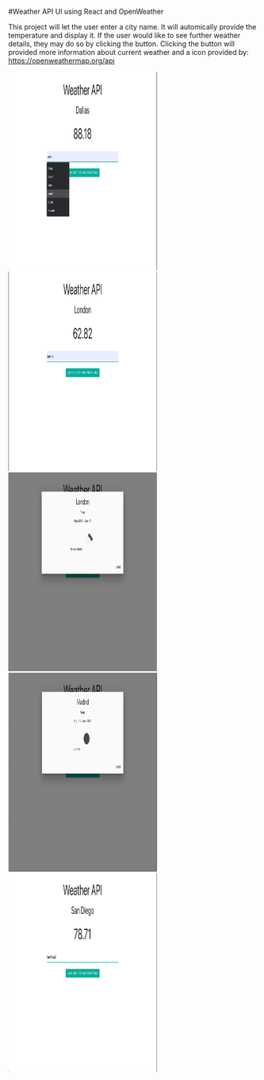 #Weather API UI using React and OpenWeather 

This project will let the user enter a city name. It will automically provide the temperature and display it.
If the user would like to see further weather details, they may do so by clicking the button.
Clicking the button will provided more information about current weather and a icon provided by:
https://openweathermap.org/api


<p float="left">
  <img src="https://github.com/JaimeGoB/Weather_API/blob/master/status/demo/Dallas.png" width="300" height="400" />
  <img src="https://github.com/JaimeGoB/Weather_API/blob/master/status/demo/London1.png" width="300" height="400" />
  <img src="https://github.com/JaimeGoB/Weather_API/blob/master/status/demo/London2.png" width="300" height="400" />
  <img src="https://github.com/JaimeGoB/Weather_API/blob/master/status/demo/Madrid.png" width="300" height="400" />
  <img src="https://github.com/JaimeGoB/Weather_API/blob/master/status/demo/SanDiego.png" width="300" height="400" />

</p>

